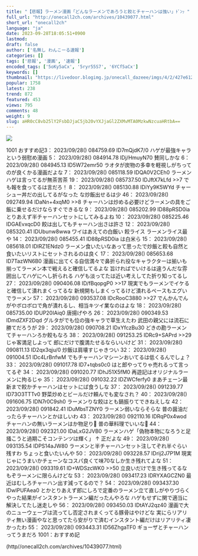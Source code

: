 ```yaml
---
title: "【悲報】ラーメン漫画「どんなラーメンであろうと餃とチャーハンは強い」ﾄﾞﾝｯ "
full_url: "http://onecall2ch.com/archives/10439077.html"
short_url: "onecall2ch"
language: "ja"
date: 2023-09-28T18:05:51+0900
lastmod: 
draft: false
author: ['名無し わんこーる速報']
categories: []
tags: ['悲報', '漫画', '速報']
encoded_tags: ['5oKy5aCx', '5ryr55S7', '6YCf5aCx']
keywords: []
thumbnail: "https://livedoor.blogimg.jp/onecall_dazeee/imgs/4/2/427e6122-s.jpg"
popular: 1758
latest: 238
trend: 872
featured: 453
views: 795
comments: 48
weight: 9
slug: aHR0cC8vb25lY2FsbDJjaC5jb20vYXJjaGl2ZXMvMTA0MzkwNzcuaHRtbA==
---
```


![](https://livedoor.blogimg.jp/onecall_dazeee/imgs/4/2/427e6122-s.jpg)

 1001 おすすめ記3： 2023/09/28() 084759.69 ID7mQjdK7/0 ハゲが最強キャラという弱慰め漫画 5： 2023/09/28() 084914.78 IDj/HmuyN70 賛同しかな 6： 2023/09/28() 084945.13 ID5W72emr50 ラオタが炭物の多幸を軽視しがちってのが良くかる漫画だよな 7： 2023/09/28() 085118.59 IDQA0V2CEh0 ラーメンハゲは言ってるが無茶苦茶 19： 2023/09/28() 085737.50 IDJftX7kLfd >>7 でも報を食ってるは言だろ！ 8： 2023/09/28() 085130.88 IDiYy9K5WYd チャーシュー丼だの出してるがなった な炒飯出せるは少 46： 2023/09/28() 092749.94 IDaNn+4xqM0 >>8 チャーハンは炒める必要けどラーメンの具をご飯に乗せるだけならすぐできるな 9： 2023/09/28() 085202.99 ID88pRSD0ia とりあえず半チャーハンセットにしてみるよね 10： 2023/09/28() 085225.46 IDGAEvxqcD0 餃は出してもチャーハン出さは許さ 12： 2023/09/28() 085320.41 IDUbunw8wwa ワイはあえての白飯い 餃ライス ラーメンライス最や 14： 2023/09/28() 085455.41 ID88pRSD0ia は白米ら 15： 2023/09/28() 085618.01 IDIRZ1ENdz0 ラーメン食いたいなあって思ったで炒飯と餃も自然と食いたいリストにセットされるのは良く 17： 2023/09/28() 085653.68 ID7TazWN6B0 漫画に出てくる自信満々で鼻折られ役なキャラクターは揃いも揃ってラーメン本で戦えると確信してるよな 旨ければでいけるは違うんだな雰囲出してハゲにへし折られる ハゲも淡ってたは近い考えしてた折り知ってるし 27： 2023/09/28() 090406.08 ID/fBqopgP0 >>17 現実でもラーメンでイケると確信して潰れまくってるな 新規開もしまくってるけど潰れるペースもエグいでラーメン 57： 2023/09/28() 093537.08 IDcRooC3880 >>27 でんかんでんがやボロボロで角が潰れるし、相当キツイ業なのはよな 18： 2023/09/28() 085735.00 IDUP20IAiq0 唐揚げやろ 26： 2023/09/28() 090349.53 IDmdZXF2Dqd グルタがでも位の強キャラで草生えたわ 武田の親父には流石に勝てだろうが 29： 2023/09/28() 090708.21 IDxYfczBu30 どきの勘ラーメンてチャーハンろか餃もなろ 38： 2023/09/28() 091253.25 IDRc9+SAPrd >>29 じゃ客満足しよって 郎にだけで腹満たせるならいいけど 31： 2023/09/28() 090811.13 ID2qx3qju/0 炒飯は肩壊すじゃきつい 32： 2023/09/28() 091004.51 IDc4LrBnfwM でもチャーハンマシーンおいてるは低くるんでしょ？ 33： 2023/09/28() 091017.78 ID7+tqbs0c0 はと郎やってりゃ売れるって言ってるぞ 34： 2023/09/28() 091020.77 IDhJ51X5fM0 再遊記はオリジナルラーメンに拘るじゃ 35： 2023/09/28() 091032.22 IDZWCferfy0 まあチェーン最新まで餃かチャーハンはセットにば食うしな 37： 2023/09/28() 091239.77 ID73O3TTTv0 野菜炒めとビールだけ頼んでも変なされ？ 40： 2023/09/28() 091606.75 IDN7r0C9sh0 ラーメンりな餃はとも鍋振りてできねえしな 42： 2023/09/28() 091842.41 IDuMbsTZNY0 ラーメン弱いならそらな 普の醤油だったらチャーハンとかほしいわ 43： 2023/09/28() 092110.16 IDRqP0x4wod チャーハンの無いラーメンはか物足り🙋 普の華料理でいいな🤔 44： 2023/09/28() 092321.00 IDaLxG2JVB0 ラーメンハゲ「偽物本物になろうと足掻こうと過期こそコンテンツは輝く」 ↑ 正だよな 49： 2023/09/28() 093135.54 IDPS14aJW80 ラーメンと半チャーハンセット注してぞれ半ぐらい残すわ ちょっと食いたいんや 50： 2023/09/28() 093228.57 IDrij2J7P1M 現実じゃにうまいかチェーンなコスパ良くて味70なしか生き残れてよな 51： 2023/09/28() 093319.61 ID+WDSzcWK0 >>50 立良いだけで生き残ってるなもぞラーメンに限らんけどな 53： 2023/09/28() 093417.23 IDRYXAGCZN0 最近はむしろチャーハン出す減ってるので？ 54： 2023/09/28() 093437.30 IDwlPUFAea0 とかとりあえず郎にしろで定番のラーメン立て直しがやりづらくやった結果がインスタントラーメン編だったんやろな ハゲもせずに関で適当に解決してたし迷走しや 56： 2023/09/28() 093450.03 IDtAYJ2qz40 漫画で大のニューウェーブは流ってし否定されまくってる豚骨はやけどな 実にらリアリティ無い漫画やなと思ってたら安がりで済むインスタント編だけはリアリティ凄かったわ 55： 2023/09/28() 093443.31 ID56ZhgaTF0 ギョーザとチャーハンってうまだろ 1001：おすすめ記

(http//onecall2ch.com/archives/10439077.html)
